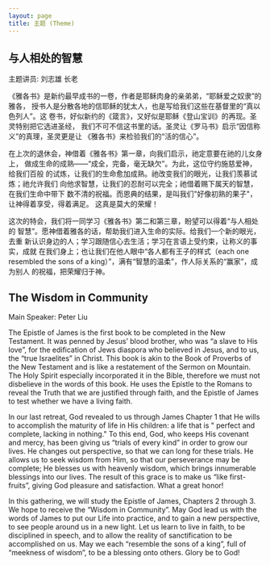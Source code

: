 ```yaml
---
layout: page
title: 主题 (Theme)
---
```


## 与人相处的智慧
主题讲员: 刘志雄 长老

《雅各书》是新约最早成书的一卷，作者是耶稣肉身的亲弟弟，“耶稣爱之奴隶”的雅各，
授书人是分散各地的信耶稣的犹太人，也是写给我们这些在基督里的“真以色列人”。这
卷书，好似新约的《箴言》，又好似是耶稣《登山宝训》的再现。圣灵特别把它选进圣经，
我们不可不信这书里的话。圣灵让《罗马书》启示“因信称义”的真理，圣灵更是让
《雅各书》来检验我们的“活的信心”。

在上次的退休会，神借着《雅各书》第一章，向我们启示，祂定意要在祂的儿女身上，
做成生命的成熟——“成全，完备，毫无缺欠”。为此，这位守约施慈爱神，给我们百般
的试炼，让我们的生命愈加成熟。祂改变我们的眼光，让我们羡慕试炼；祂允许我们
向他求智慧，让我们的忍耐可以完全；祂借着赐下属天的智慧，在我们生命中带下
数不清的祝福。而恩典的结果，是叫我们"好像初熟的果子"，让神得着享受，得着满足。
这真是莫大的荣耀！

这次的特会，我们将一同学习《雅各书》第二和第三章，盼望可以得着“与人相处的
智慧”。愿神借着雅各的话，帮助我们进入生命的实际。给我们一个新的眼光，去重
新认识身边的人；学习跟随信心去生活；学习在言语上受约束，让称义的事实，成就
在我们身上；也让我们在他人眼中“各人都有王子的样式（each one resembled
the sons of a king）”，满有“智慧的温柔”，作人际关系的“赢家”，成为别人
的祝福，把荣耀归于神。

## The Wisdom in Community
Main Speaker: Peter Liu

The Epistle of James is the first book to be completed in the
New Testament. It was penned by Jesus’ blood brother, who was
“a slave to His love”, for the edification of Jews diaspora who
believed in Jesus, and to us, the “true Israelites” in Christ.
This book is akin to the Book of Proverbs of the New Testament
and is like a restatement of the Sermon on Mountain. The Holy
Spirit especially incorporated it in the Bible, therefore we must
not disbelieve in the words of this book. He uses the Epistle to
the Romans to reveal the Truth that we are justified through
faith, and the Epistle of James to test whether we have a living
faith.

In our last retreat, God revealed to us through James Chapter 1
that He wills to accomplish the maturity of life in His children:
a life that is " perfect and complete, lacking in nothing." To
this end, God, who keeps His covenant and mercy, has been giving
us “trials of every kind” in order to grow our lives. He changes
out perspective, so that we can long for these trials. He allows
us to seek wisdom from Him, so that our perseverance may be
complete; He blesses us with heavenly wisdom, which brings
innumerable blessings into our lives. The result of this grace is
to make us “like first-fruits”, giving God pleasure and
satisfaction. What a great honor!

In this gathering, we will study the Epistle of James, Chapters 2
through 3. We hope to receive the “Wisdom in Community”. May God
lead us with the words of James to put our Life into practice, and
to gain a new perspective, to see people around us in a new light.
Let us learn to live in faith, to be disciplined in speech, and to
allow the reality of sanctification to be accomplished on us. May
we each “resemble the sons of a king”, full of “meekness of
wisdom”, to be a blessing onto others. Glory be to God!
